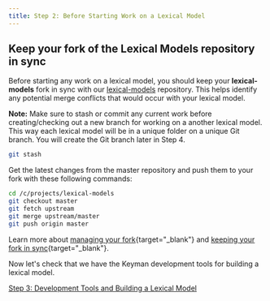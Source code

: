 ```yaml
---
title: Step 2: Before Starting Work on a Lexical Model
---
```

  
## Keep your fork of the Lexical Models repository in sync

Before starting any work on a lexical model, you should keep your
**lexical-models** fork in sync with our
[lexical-models](https://github.com/keymanapp/lexical-models)
repository. This helps identify any potential merge conflicts that would
occur with your lexical model.

**Note:** Make sure to stash or commit any current work before
creating/checking out a new branch for working on a another lexical
model. This way each lexical model will be in a unique folder on a
unique Git branch. You will create the Git branch later in Step 4.

``` bash
git stash
```

  

Get the latest changes from the master repository and push them to your
fork with these following commands:

``` bash
cd /c/projects/lexical-models
git checkout master
git fetch upstream
git merge upstream/master
git push origin master
```

Learn more about [managing your
fork](https://help.github.com/articles/fork-a-repo/){target="_blank"}
and [keeping your fork in
sync](https://help.github.com/articles/syncing-a-fork/){target="_blank"}.

Now let's check that we have the Keyman development tools for building a
lexical model.

[Step 3: Development Tools and Building a Lexical Model](step-3)
